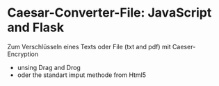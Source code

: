 # Caesar-Converter-File: JavaScript and Flask 
Zum Verschlüsseln eines Texts oder File (txt and pdf) mit Caeser-Encryption

+ unsing Drag and Drog
+ oder the standart imput methode from Html5

